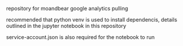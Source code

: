 repository for moandbear google analytics pulling

recommended that python venv is used to install dependencis, details outlined in the jupyter notebook in this repository

service-account.json is also required for the notebook to run
